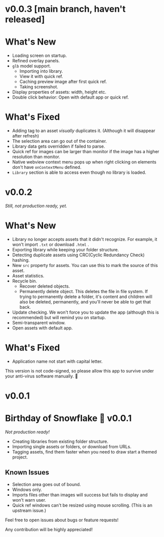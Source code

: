 # v0.0.3 [main branch, haven't released]

# What's New

- Loading screen on startup.
- Refined overlay panels.
- `glb` model support.
  - Importing into library.
  - View it with quick ref.
  - Caching preview image after first quick ref.
  - Taking screenshot.
- Display properties of assets: width, height etc.
- Double click behavior: Open with default app or quick ref.

# What's Fixed

- Adding tag to an asset *visually* duplicates it. (Although it will disappear after refresh)
- The selection area can go out of the container.
- Library data gets overridden if failed to parse.
- Quick ref for images can be larger than monitor if the image has a higher resolution than monitor.
- Native webview context menu pops up when right clicking on elements don't have `onContextMenu` defined.
- `Library` section is able to access even though no library is loaded.

# v0.0.2

*Still, not production ready, yet.*

# What's New

- Library no longer accepts assets that it didn't recognize. For example, it won't import `.txt` or download `.html` .
- Exporting library while keeping your folder structure.
- Detecting duplicate assets using CRC(Cyclic Redundancy Check) hashing.
- New `src` property for assets. You can use this to mark the source of this asset.
- Asset statistics.
- Recycle bin.
  - Recover deleted objects.
  - Permanently delete object. This deletes the file in file system. If trying to permanently delete a folder, it's content and children will also be deleted, permanently, and you'll never be able to get that back.
- Update checking. We won't force you to update the app (although this is recommended) but will remind you on startup.
- Semi-transparent window.
- Open assets with default app.

# What's Fixed

- Application name not start with capital letter.

This version is not code-signed, so please allow this app to survive under your anti-virus software manually. 🥲

# v0.0.1

# Birthday of Snowflake 🎉 v0.0.1

*Not production ready!*

- Creating libraries from existing folder structure.
- Importing single assets or folders, or download from URLs.
- Tagging assets, find them faster when you need to draw start a themed project.

## Known Issues

- Selection area goes out of bound.
- Windows only.
- Imports files other than images will success but fails to display and won't warn user.
- Quick ref windows can't be resized using mouse scrolling. (This is an upstream issue.)

Feel free to open issues about bugs or feature requests!

Any contribution will be highly appreciated!
